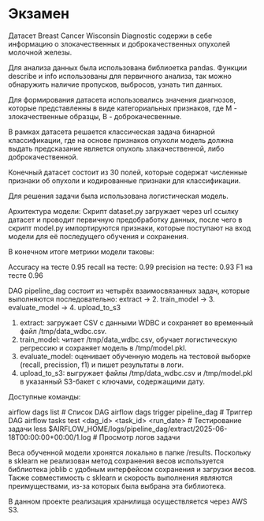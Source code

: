 # Экзамен

Датасет  Breast Cancer Wisconsin Diagnostic содержи в себе информацию о злокачественных и доброкачественных опухолей молочной железы.

Для анализа данных была использована библиоетка pandas.
Функции describe и info использованы для первичного анализа, так можно обнаружить наличие пропусков, выбросов, узнать тип данных.

Для формирования датасета использовались значения диагнозов, которые представленны в виде категориальных признаков, где M - злокачественные образцы, B - доброкачесвенные.

В рамках датасета решается классическая задача бинарной классификации, где на основе признаков опухоли модель должна выдать предсказание является опухоль злакачественной, либо доброкачественной.

Конечный датасет состоит из 30 полей, которые содержат численные признаки об опухоли и кодированные признаки для классификации.

Для решения задачи была использована логистическая модель.

Архитектура модели:
Скрипт dataset.py загружает через url ссылку датасет и проводит первичную предобработку данных, после чего в скрипт model.py импортируются признаки, которые поступают на вход модели для её последущего обучения и сохранения.

В конечном итоге метрики модели таковы:

Accuracy на тесте 0.95
recall на тесте: 0.99
precision на тесте: 0.93
F1 на тесте 0.96

DAG pipeline_dag состоит из четырёх взаимосвязанных задач, которые выполняются последовательно:
extract → 2. train_model → 3. evaluate_model → 4. upload_to_s3
1. extract: загружает CSV с данными WDBC и сохраняет во временный файл /tmp/data_wdbc.csv.
2. train_model: читает /tmp/data_wdbc.csv, обучает логистическую регрессию и сохраняет модель в /tmp/model.pkl.
3. evaluate_model: оценивает обученную модель на тестовой выборке (recall, precission, f1) и пишет результаты в логи.
4. upload_to_s3: выгружает файлы /tmp/data_wdbc.csv и /tmp/model.pkl в указанный S3-бакет с ключами, содержащими дату.

Доступные команды:

airflow dags list # Список DAG
airflow dags trigger pipeline_dag # Триггер DAG
airflow tasks test <dag_id> <task_id> <run_date> # Тестирование задачи
less $AIRFLOW_HOME/logs/pipeline_dag/extract/2025-06-18T00:00:00+00:00/1.log # Просмотр логов задачи

Веса обученной модели хронятся локально в папке /results.
Поскольку в sklearn не реализован метод сохранения весов используется библиотека joblib с удобным интерфейсом сохранения и загрузки весов. Также совместимость с sklearn и скорость выполнения являются преимуществами, из-за которых была выбрана эта библиотека.

В данном проекте реализация хранилища осуществляется через AWS S3.


